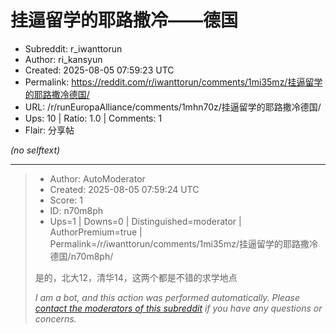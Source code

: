# 挂逼留学的耶路撒冷——德国

- Subreddit: r_iwanttorun
- Author: ri_kansyun
- Created: 2025-08-05 07:59:23 UTC
- Permalink: https://reddit.com/r/iwanttorun/comments/1mi35mz/挂逼留学的耶路撒冷德国/
- URL: /r/runEuropaAlliance/comments/1mhn70z/挂逼留学的耶路撒冷德国/
- Ups: 10 | Ratio: 1.0 | Comments: 1
- Flair: 分享帖

_(no selftext)_

---

> - Author: AutoModerator
> - Created: 2025-08-05 07:59:24 UTC
> - Score: 1
> - ID: n70m8ph
> - Ups=1 | Downs=0 | Distinguished=moderator | AuthorPremium=true | Permalink=/r/iwanttorun/comments/1mi35mz/挂逼留学的耶路撒冷德国/n70m8ph/
>
> 是的，北大12，清华14，这两个都是不错的求学地点
> 
> *I am a bot, and this action was performed automatically. Please [contact the moderators of this subreddit](/message/compose/?to=/r/iwanttorun) if you have any questions or concerns.*
